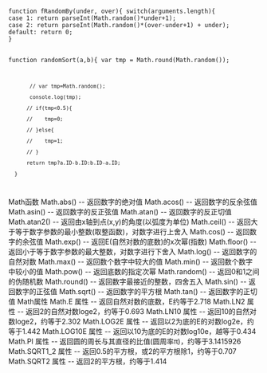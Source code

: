 <p>
  <code>
function fRandomBy(under, over){ switch(arguments.length){ 
case 1: return parseInt(Math.random()*under+1); 
case 2: return parseInt(Math.random()*(over-under+1) + under); 
default: return 0; 
} 

function randomSort(a,b){
           var tmp = Math.round(Math.random());

           // var tmp=Math.random();

           console.log(tmp);

          // if(tmp<0.5){

          //    tmp=0;

          // }else{

          //    tmp=1;

          // }

          return tmp?a.ID-b.ID:b.ID-a.ID;

      }
</code>
</p>



Math函数 
Math.abs() -- 返回数字的绝对值
Math.acos() -- 返回数字的反余弦值 
Math.asin() -- 返回数字的反正弦值 
Math.atan() -- 返回数字的反正切值 
Math.atan2() -- 返回由x轴到点(x,y)的角度(以弧度为单位)
Math.ceil() -- 返回大于等于数字参数的最小整数(取整函数)，对数字进行上舍入 
Math.cos() -- 返回数字的余弦值 
Math.exp() -- 返回E(自然对数的底数)的x次幂(指数) 
Math.floor() -- 返回小于等于数字参数的最大整数，对数字进行下舍入 
Math.log() -- 返回数字的自然对数 Math.max() -- 返回数个数字中较大的值 
Math.min() -- 返回数个数字中较小的值 
Math.pow() -- 返回底数的指定次幂
Math.random() -- 返回0和1之间的伪随机数
Math.round() -- 返回数字最接近的整数，四舍五入
Math.sin() -- 返回数字的正弦值
Math.sqrt() -- 返回数字的平方根 
Math.tan() -- 返回数字的正切值 Math属性 
Math.E 属性 -- 返回自然对数的底数，E约等于2.718
Math.LN2 属性 -- 返回2的自然对数loge2，约等于0.693
Math.LN10 属性 -- 返回10的自然对数loge2，约等于2.302
Math.LOG2E 属性 -- 返回以2为底的E的对数log2e，约等于1.442
Math.LOG10E 属性 -- 返回以10为底的E的对数log10e，越等于0.434
Math.PI 属性 -- 返回圆的周长与其直径的比值(圆周率π)，约等于3.1415926
Math.SQRT1_2 属性 -- 返回0.5的平方根，或2的平方根除1，约等于0.707
Math.SQRT2 属性 -- 返回2的平方根，约等于1.414

